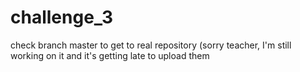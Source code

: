 # challenge_3
check branch master to get to real repository (sorry teacher, I'm still working on it and it's getting late to upload them
